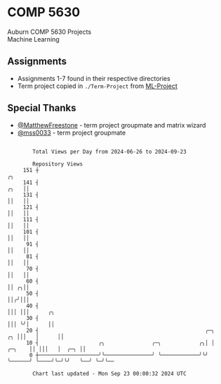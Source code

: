 # COMP 5630
Auburn COMP 5630 Projects  
Machine Learning

## Assignments
- Assignments 1-7 found in their respective directories
- Term project copied in `./Term-Project` from [ML-Project](https://github.com/wumphlett/ML-Project)

## Special Thanks
- [@MatthewFreestone](https://github.com/MatthewFreestone) - term project groupmate and matrix wizard
- [@mss0033](https://github.com/mss0033) - term project groupmate

```

        Total Views per Day from 2024-06-26 to 2024-09-23

        Repository Views
     151 ┼                                                                             ╭╮
     141 ┤                                                                        ╭╮   ││
     131 ┤                                                                        ││   ││
     121 ┤                                                                        ││   ││
     111 ┤                                                                        ││   ││
     101 ┤                                                                        ││   ││
      91 ┤                                                                        ││   ││
      81 ┤                                                                        ││   ││
      70 ┤                                                                        ││   ││
      60 ┤                                                                        ││ ╭╮││
      50 ┤                                                                        ││╭╯│││
      40 ┤                                                                        │││ │││      ╭╮
      30 ┤                                                                        │││ ╰╯│      ││
      20 ┤                                                     ╭─╮             ╭╮ │││   │      ││
      10 ┤                   ╭╮               ╭─╮            ╭╮│ │      ╭─╮    ││ │││   │  ╭─╮ ││
       0 ┼───────────────────╯╰───────────────╯ ╰────────────╯╰╯ ╰──────╯ ╰────╯╰─╯╰╯   ╰──╯ ╰─╯╰──

        Chart last updated - Mon Sep 23 00:00:32 2024 UTC
        
```

